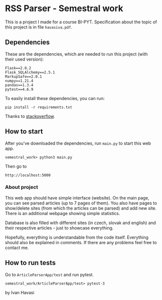 # RSS Parser - Semestral work

This is a project I made for a course BI-PYT. Specification about the topic of this project is in file `havasiva.pdf`.

## Dependencies

These are the dependencies, which are needed to run this project (with their used version):

```
Flask==2.0.2
Flask_SQLAlchemy==2.5.1
MarkupSafe==2.0.1
numpy==1.21.4
pandas==1.3.4
pytest==4.6.9
```

To easily install these dependencies, you can run:

```
pip install -r requirements.txt
```
Thanks to [stackoverflow](https://stackoverflow.com/a/53925733).

## How to start

After you've downloaded the dependencies, run `main.py` to start this web app.

```
semestral_work> python3 main.py
```

Then go to

```
http://localhost:5000
```

### About project

This web app should have simple interface (website). On the main page, you can see parsed articles (up to 7 pages of them).
You also have pages to show/delete sites (from which the articles can be parsed) and add new site. There is an additional webpage showing simple statistics.

Database is also filled with different sites (in czech, slovak and english) and their respective articles - just to showcase everything.

Hopefully, everything is understandable from the code itself. Everything should also be explained in comments. If there are any problems feel free to contact me.

## How to run tests

Go to `ArticleParserApp/test` and run pytest.

```
semestral_work/ArticleParserApp/test> pytest-3
```


by Ivan Havasi